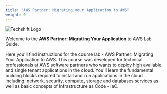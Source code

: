```yaml
---
title: "AWS Partner: Migrating your Application to AWS"
weight: 0
---
```


![Techshift Logo](https://static.us-east-1.prod.workshops.aws/public/51582d6e-c0e7-4223-9a67-244f6bc01561/static/img/migrate/techshift.png)

Welcome to the **AWS Partner: Migrating Your Application** to AWS Lab Guide.

Here you'll find instructions for the course lab - AWS Partner: Migrating Your Application to AWS. This course was developed for technical professionals at AWS software partners who wants to deploy high available and single tenant applications in the cloud. You'll learn the fundamental building blocks required to install and run applications in the cloud including: network, security, compute, storage and databases services as well as basic concepts of Infrastructure as Code - IaC.